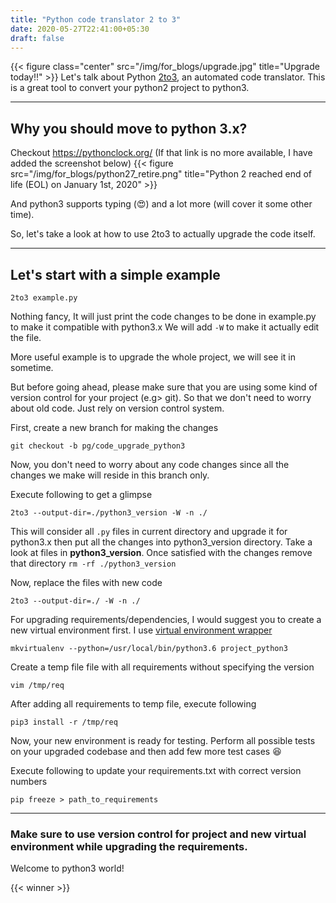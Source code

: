 ```yaml
---
title: "Python code translator 2 to 3"
date: 2020-05-27T22:41:00+05:30
draft: false
---
```

{{< figure class="center" src="/img/for_blogs/upgrade.jpg" title="Upgrade today!!" >}}
Let's talk about Python [2to3](https://docs.python.org/3/library/2to3.html), an automated code translator. This is a great tool to convert your python2 project to python3.

-----

## Why you should move to python 3.x?
Checkout https://pythonclock.org/ (If that link is no more available, I have added the screenshot below)
{{< figure src="/img/for_blogs/python27_retire.png" title="Python 2 reached end of life (EOL) on January 1st, 2020" >}}

And python3 supports typing (:heart_eyes:) and a lot more (will cover it some other time).

So, let's take a look at how to use 2to3 to actually upgrade the code itself.

-----

## Let's start with a simple example
```
2to3 example.py
```
Nothing fancy, It will just print the code changes to be done in example.py to make it compatible with python3.x
We will add `-W` to make it actually edit the file.

More useful example is to upgrade the whole project, we will see it in sometime.

But before going ahead, please make sure that you are using some kind of version control for your project (e.g> git).
So that we don't need to worry about old code. Just rely on version control system.

First, create a new branch for making the changes
```
git checkout -b pg/code_upgrade_python3
```
Now, you don't need to worry about any code changes since all the changes we make will reside in this branch only.


Execute following to get a glimpse
```
2to3 --output-dir=./python3_version -W -n ./
```
This will consider all `.py` files in current directory and upgrade it for python3.x then put all the changes into python3_version directory. Take a look at files in __python3_version__.
Once satisfied with the changes remove that directory `rm -rf ./python3_version`

Now, replace the files with new code
```
2to3 --output-dir=./ -W -n ./
```

For upgrading requirements/dependencies, I would suggest you to create a new virtual environment first.
I use [virtual environment wrapper](https://virtualenvwrapper.readthedocs.io/en/latest/)
```
mkvirtualenv --python=/usr/local/bin/python3.6 project_python3
```

Create a temp file file with all requirements without specifying the version
```
vim /tmp/req
```

After adding all requirements to temp file, execute following
```
pip3 install -r /tmp/req
```

Now, your new environment is ready for testing.
Perform all possible tests on your upgraded codebase and then add few more test cases :laughing:

Execute following to update your requirements.txt with correct version numbers
```
pip freeze > path_to_requirements
```

-----

### Make sure to use version control for project and new virtual environment while upgrading the requirements.

Welcome to python3 world!

{{< winner >}}